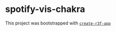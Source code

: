 # spotify-vis-chakra

This project was bootstrapped with [`create-r3f-app`](https://github.com/RenaudROHLINGER/create-r3f-app)